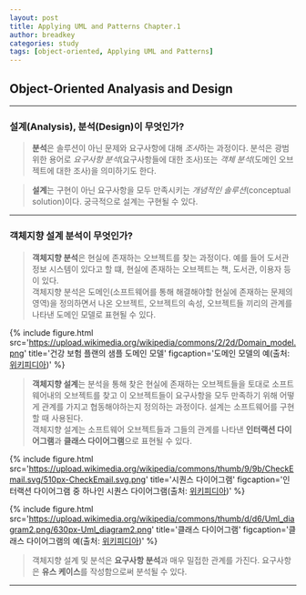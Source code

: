 ```yaml
---
layout: post
title: Applying UML and Patterns Chapter.1
author: breadkey
categories: study
tags: [object-oriented, Applying UML and Patterns]
---
```

## Object-Oriented Analyasis and Design
* * *

### 설계(Analysis), 분석(Design)이 무엇인가?
> **분석**은 솔루션이 아닌 문제와 요구사항에 대해 *조사*하는 과정이다. 분석은 광범위한 용어로 *요구사항 분석*(요구사항들에 대한 조사)또는 *객체 분석*(도메인 오브젝트에 대한 조사)을 의미하기도 한다.

> **설계**는 구현이 아닌 요구사항을 모두 만족시키는 *개념적인 솔루션*(conceptual solution)이다. 궁극적으로 설계는 구현될 수 있다.

* * *

### 객체지향 설계 분석이 무엇인가?
> **객체지향 분석**은 현실에 존재하는 오브젝트를 찾는 과정이다. 예를 들어 도서관 정보 시스템이 있다고 할 떄, 현실에 존재하는 오브젝트는 책, 도서관, 이용자 등이 있다.   
객체지향 분석은 도메인(소프트웨어를 통해 해결해야할 현실에 존재하는 문제의 영역)을 정의하면서 나온 오브젝트, 오브젝트의 속성, 오브젝트들 끼리의 관계를 나타낸 도메인 모델로 표현될 수 있다.

{% include figure.html src='https://upload.wikimedia.org/wikipedia/commons/2/2d/Domain_model.png' title='건강 보험 플랜의 샘플 도메인 모델' figcaption='도메인 모델의 예(출처: <a href="https://ko.wikipedia.org/wiki/%EB%8F%84%EB%A9%94%EC%9D%B8_%EB%AA%A8%EB%8D%B8">위키피디아</a>)' %}

> **객체지향 설계**는 분석을 통해 찾은 현실에 존재하는 오브젝트들을 토대로 소프트웨어내의 오브젝트를 찾고 이 오브젝트들이 요구사항을 모두 만족하기 위해 어떻게 관계를 가지고 협동해야하는지 정의하는 과정이다. 설계는 소프트웨어를 구현할 때 사용된다.   
객체지향 설계는 소프트웨어 오브젝트들과 그들의 관계를 나타낸 **인터랙션 다이어그램**과 **클래스 다이어그램**으로 표현될 수 있다.

{% include figure.html src='https://upload.wikimedia.org/wikipedia/commons/thumb/9/9b/CheckEmail.svg/510px-CheckEmail.svg.png' title='시퀀스 다이어그램' figcaption='인터랙션 다이어그램 중 하나인 시퀀스 다이어그램(출처: <a href="https://en.wikipedia.org/wiki/Sequence_diagram">위키피디아</a>)' %}

{% include figure.html src='https://upload.wikimedia.org/wikipedia/commons/thumb/d/d6/Uml_diagram2.png/630px-Uml_diagram2.png' title='클래스 다이어그램' figcaption='클래스 다이어그램의 예(출처: <a href="https://en.wikipedia.org/wiki/Class_diagram">위키피디아</a>)' %}

> 객체지향 설계 및 분석은 **요구사항 분석**과 매우 밀접한 관계를 가진다. 요구사항은 **유스 케이스**를 작성함으로써 분석될 수 있다.

* * *
